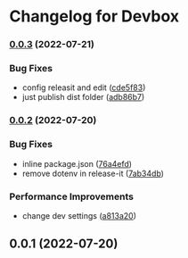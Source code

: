 # Changelog for Devbox

### [0.0.3](https://github.com/zumerlabs/devbox/compare/0.0.2...0.0.3) (2022-07-21)


### Bug Fixes

* config releasit and edit ([cde5f83](https://github.com/zumerlabs/devbox/commit/cde5f83f9a1873a7333162357a4e9b7facbeec57))
* just publish dist folder ([adb86b7](https://github.com/zumerlabs/devbox/commit/adb86b7abc98bc6585784c746f892a4b2d382e59))

### [0.0.2](https://github.com/zumerlabs/devbox/compare/0.0.1...0.0.2) (2022-07-20)


### Bug Fixes

* inline package.json ([76a4efd](https://github.com/zumerlabs/devbox/commit/76a4efd529b06ff0d185a8abeef3b4f4eadcf770))
* remove dotenv in release-it ([7ab34db](https://github.com/zumerlabs/devbox/commit/7ab34dbea3904a2e99932dbafd15c40f4dbd7769))


### Performance Improvements

* change dev settings ([a813a20](https://github.com/zumerlabs/devbox/commit/a813a201cd0f8295e84e5d5a90b1507ad117a6a0))

## 0.0.1 (2022-07-20)